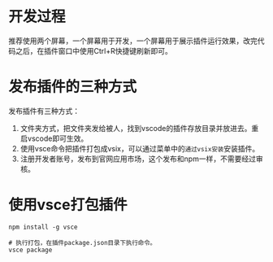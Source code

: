 # 开发过程
推荐使用两个屏幕，一个屏幕用于开发，一个屏幕用于展示插件运行效果，改完代码之后，在插件窗口中使用Ctrl+R快捷键刷新即可。

# 发布插件的三种方式
发布插件有三种方式：
1. 文件夹方式，把文件夹发给被人，找到vscode的插件存放目录并放进去。重启vscode即可生效。
2. 使用vsce命令把插件打包成vsix，可以通过菜单中的`通过vsix安装`安装插件。
3. 注册开发者账号，发布到官网应用市场，这个发布和npm一样，不需要经过审核。  

# 使用vsce打包插件
```
npm install -g vsce

# 执行打包，在插件package.json目录下执行命令。
vsce package
```

